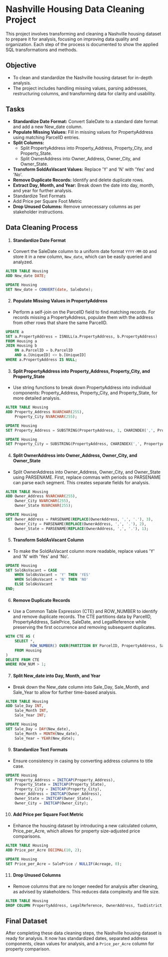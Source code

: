 # Nashville Housing Data Cleaning Project
This project involves transforming and cleaning a Nashville housing dataset to prepare it for analysis, focusing on improving data quality and organization. Each step of the process is documented to show the applied SQL transformations and methods.

## Objective
- To clean and standardize the Nashville housing dataset for in-depth analysis.
- The project includes handling missing values, parsing addresses, restructuring columns, and transforming data for clarity and usability.

## Tasks
- **Standardize Date Format:** Convert SaleDate to a standard date format and add a new New_date column.
- **Populate Missing Values:** Fill in missing values for PropertyAddress using matching ParcelID entries.
- **Split Columns:**
   - Split PropertyAddress into Property_Address, Property_City, and Property_State.
   - Split OwnerAddress into Owner_Address, Owner_City, and Owner_State.
- **Transform SoldAsVacant Values:** Replace 'Y' and 'N' with 'Yes' and 'No'.
- **Remove Duplicate Records:** Identify and delete duplicate rows.
- **Extract Day, Month, and Year:** Break down the date into day, month, and year for further analysis.
- Standardize Text Formats
- Add Price per Square Foot Metric
- **Drop Unused Columns:** Remove unnecessary columns as per stakeholder instructions.

## Data Cleaning Process
1. #### Standardize Date Format
- Convert the SaleDate column to a uniform date format `YYYY-MM-DD` and store it in a new column, `New_date`, which can be easily queried and analyzed.

```sql
ALTER TABLE Housing
ADD New_date DATE;

UPDATE Housing
SET New_date = CONVERT(date, SaleDate);
```


2. #### Populate Missing Values in PropertyAddress
- Perform a self-join on the ParcelID field to find matching records. For records missing a PropertyAddress, populate them with the address from other rows that share the same ParcelID.

```sql
UPDATE a
SET a.PropertyAddress = ISNULL(a.PropertyAddress, b.PropertyAddress)
FROM Housing a
JOIN Housing b
    ON a.ParcelID = b.ParcelID
    AND a.[UniqueID] <> b.[UniqueID]
WHERE a.PropertyAddress IS NULL;
```


3. #### Split PropertyAddress into Property_Address, Property_City, and Property_State
- Use string functions to break down PropertyAddress into individual components: Property_Address, Property_City, and Property_State, for more detailed analysis.

```sql
ALTER TABLE Housing
ADD Property_Address NVARCHAR(255),
    Property_City NVARCHAR(255);

UPDATE Housing
SET Property_Address = SUBSTRING(PropertyAddress, 1, CHARINDEX(',', PropertyAddress) - 1);

UPDATE Housing
SET Property_City = SUBSTRING(PropertyAddress, CHARINDEX(',', PropertyAddress) + 1, LEN(PropertyAddress));
```


4. #### Split OwnerAddress into Owner_Address, Owner_City, and Owner_State
- Split OwnerAddress into Owner_Address, Owner_City, and Owner_State using PARSENAME. First, replace commas with periods so PARSENAME can parse each segment. This creates separate fields for analysis.

```sql
ALTER TABLE Housing
ADD Owner_Address NVARCHAR(255),
    Owner_City NVARCHAR(255),
    Owner_State NVARCHAR(255);

UPDATE Housing
SET Owner_Address = PARSENAME(REPLACE(OwnerAddress, ',', '.'), 3),
    Owner_City = PARSENAME(REPLACE(OwnerAddress, ',', '.'), 2),
    Owner_State = PARSENAME(REPLACE(OwnerAddress, ',', '.'), 1);
```


5. #### Transform SoldAsVacant Column
- To make the SoldAsVacant column more readable, replace values 'Y' and 'N' with 'Yes' and 'No'.

```sql
UPDATE Housing
SET SoldAsVacant = CASE 
    WHEN SoldAsVacant = 'Y' THEN 'YES'
    WHEN SoldAsVacant = 'N' THEN 'NO'
    ELSE SoldAsVacant 
END;
```


6. #### Remove Duplicate Records
- Use a Common Table Expression (CTE) and ROW_NUMBER to identify and remove duplicate records. The CTE partitions data by ParcelID, PropertyAddress, SalePrice, SaleDate, and LegalReference while preserving the first occurrence and removing subsequent duplicates.

```sql
WITH CTE AS (
    SELECT *,
           ROW_NUMBER() OVER(PARTITION BY ParcelID, PropertyAddress, SalePrice, SaleDate, LegalReference ORDER BY [UniqueID]) AS ROW_NUM
    FROM Housing
)
DELETE FROM CTE
WHERE ROW_NUM > 1;
```


7. #### Split New_date into Day, Month, and Year
- Break down the New_date column into Sale_Day, Sale_Month, and Sale_Year to allow for further time-based analysis.

```sql
ALTER TABLE Housing
ADD Sale_Day INT,
    Sale_Month INT,
    Sale_Year INT;

UPDATE Housing
SET Sale_Day = DAY(New_date),
    Sale_Month = MONTH(New_date),
    Sale_Year = YEAR(New_date);
```


9. #### Standardize Text Formats
- Ensure consistency in casing by converting address columns to title case.

```sql
UPDATE Housing
SET Property_Address = INITCAP(Property_Address),
    Property_State = INITCAP(Property_State),
    Property_City = INITCAP(Property_City),
    Owner_Address = INITCAP(Owner_Address),
    Owner_State = INITCAP(Owner_State),
    Owner_City = INITCAP(Owner_City);
```


10. #### Add Price per Square Foot Metric
- Enhance the housing dataset by introducing a new calculated column, Price_per_Acre, which allows for property size-adjusted price comparisons.

```sql
ALTER TABLE Housing
ADD Price_per_Acre DECIMAL(10, 2);

UPDATE Housing
SET Price_per_Acre = SalePrice / NULLIF(Acreage, 0);
```

11. #### Drop Unused Columns
- Remove columns that are no longer needed for analysis after cleaning, as advised by stakeholders. This reduces data complexity and file size.

```sql
ALTER TABLE Housing
DROP COLUMN PropertyAddress, LegalReference, OwnerAddress, TaxDistrict, SaleDate;
```

## Final Dataset
After completing these data cleaning steps, the Nashville housing dataset is ready for analysis. It now has standardized dates, separated address components, clean values for analysis, and a `Price_per_Acre` column for property comparison.
